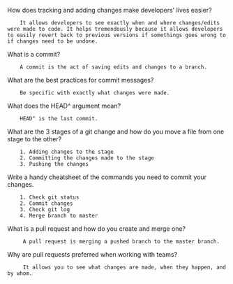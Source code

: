 How does tracking and adding changes make developers' lives easier?

        It allows developers to see exactly when and where changes/edits were made to code. It helps tremendously because it allows developers to easily revert back to previous versions if somethings goes wrong to if changes need to be undone.

What is a commit?

        A commit is the act of saving edits and changes to a branch.

What are the best practices for commit messages?

        Be specific with exactly what changes were made.

What does the HEAD^ argument mean?

        HEAD^ is the last commit.

What are the 3 stages of a git change and how do you move a file from one stage to the other?

        1. Adding changes to the stage
        2. Committing the changes made to the stage
        3. Pushing the changes


Write a handy cheatsheet of the commands you need to commit your changes.

        1. Check git status
        2. Commit changes
        3. Check git log
        4. Merge branch to master

What is a pull request and how do you create and merge one?

         A pull request is merging a pushed branch to the master branch.

Why are pull requests preferred when working with teams?
         
         It allows you to see what changes are made, when they happen, and by whom.